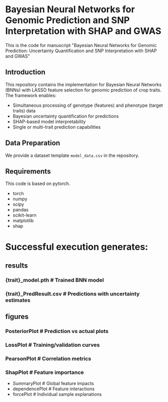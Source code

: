 # Bayesian Neural Networks for Genomic Prediction and SNP Interpretation with SHAP and GWAS
This is the code for manuscript "Bayesian Neural Networks for Genomic Prediction: Uncertainty Quantification and SNP Interpretation with SHAP and GWAS"

## Introduction
This repository contains the implementation for Bayesian Neural Networks (BNNs) with LASSO feature selection for genomic prediction of crop traits. The framework enables:
- Simultaneous processing of genotype (features) and phenotype (target traits) data
- Bayesian uncertainty quantification for predictions
- SHAP-based model interpretability
- Single or multi-trait prediction capabilities


## Data Preparation
We provide a dataset template `model_data.csv` in the repository. 

## Requirements
This code is based on pytorch.

- torch
- numpy
- scipy
- pandas
- scikit-learn
- matplotlib
- shap


# Successful execution generates:
## results
### {trait}_model.pth            # Trained BNN model
### {trait}_PredResult.csv      # Predictions with uncertainty estimates
## figures
### PosteriorPlot               # Prediction vs actual plots
### LossPlot                    # Training/validation curves
### PearsonPlot                 # Correlation metrics
### ShapPlot                    # Feature importance
- SummaryPlot                # Global feature impacts
- dependencePlot             # Feature interactions
- forcePlot                  # Individual sample explanations
